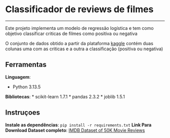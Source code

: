 # Classificador de reviews de filmes
---
Este projeto implementa um modelo de regressão logística e tem como objetivo classificar criticas de filmes como positiva ou negativa

O conjunto de dados obtido a partir da plataforma [kaggle](https://www.kaggle.com/) contém duas colunas uma com as criticas e
a outra a classificação (positiva ou negativa)

## Ferramentas

**Linguagem**: 
* Python 3.13.5

**Bibliotecas**: 
    * scikit-learn 1.7.1
    * pandas 2.3.2
    * joblib 1.5.1

## Instruçoes 
   **Instale as dependências**: `pip install -r requirements.txt`
   **Link Para Download Dataset completo**: [IMDB Dataset of 50K Movie Reviews](https://www.kaggle.com/datasets/lakshmi25npathi/imdb-dataset-of-50k-movie-reviews/data)

